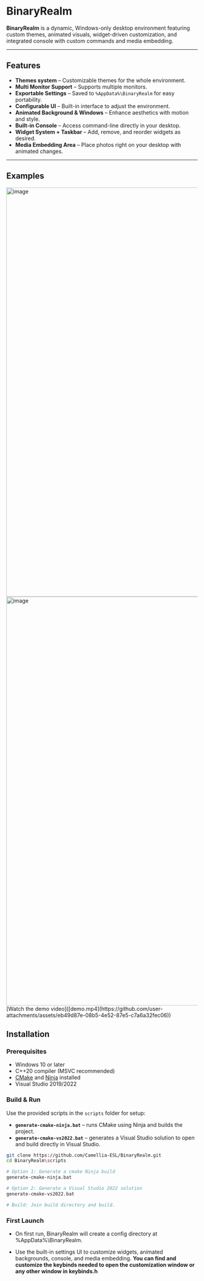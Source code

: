 # BinaryRealm

**BinaryRealm** is a dynamic, Windows-only desktop environment featuring custom themes, animated visuals, widget-driven customization, and integrated console with custom commands and media embedding.

---

## Features
- **Themes system** – Customizable themes for the whole environment. 
- **Multi Monitor Support** – Supports multiple monitors. 
- **Exportable Settings** – Saved to `%AppData%\BinaryRealm` for easy portability.  
- **Configurable UI** – Built-in interface to adjust the environment.  
- **Animated Background & Windows** – Enhance aesthetics with motion and style.  
- **Built-in Console** – Access command-line directly in your desktop.  
- **Widget System + Taskbar** – Add, remove, and reorder widgets as desired.  
- **Media Embedding Area** – Place photos right on your desktop with animated changes.  

---

## Examples
<img width="1919" height="1079" alt="image" src="https://github.com/user-attachments/assets/777147a4-aa13-479c-9684-a1804ec09aee" />
<img width="1919" height="1078" alt="image" src="https://github.com/user-attachments/assets/99c17207-d6b4-4335-af19-de4ade96ce90" />
[Watch the demo video]([demo.mp4](https://github.com/user-attachments/assets/eb49d87e-08b5-4e52-87e5-c7a6a32fec06))

## Installation

### Prerequisites

- Windows 10 or later  
- C++20 compiler (MSVC recommended)  
- [CMake](https://cmake.org/) and [Ninja](https://ninja-build.org/) installed  
- Visual Studio 2019/2022

### Build & Run

Use the provided scripts in the `scripts` folder for setup:

- **`generate-cmake-ninja.bat`** – runs CMake using Ninja and builds the project.  
- **`generate-cmake-vs2022.bat`** – generates a Visual Studio solution to open and build directly in Visual Studio.  

```bash
git clone https://github.com/Camellia-ESL/BinaryRealm.git
cd BinaryRealm\scripts

# Option 1: Generate a cmake Ninja build
generate-cmake-ninja.bat

# Option 2: Generate a Visual Studio 2022 solution
generate-cmake-vs2022.bat

# Build: Join build directory and build.
```

### First Launch

- On first run, BinaryRealm will create a config directory at %AppData%\BinaryRealm.

- Use the built-in settings UI to customize widgets, animated backgrounds, console, and media embedding. **You can find and customize the keybinds needed to open the customization window or any other window in keybinds.h**
